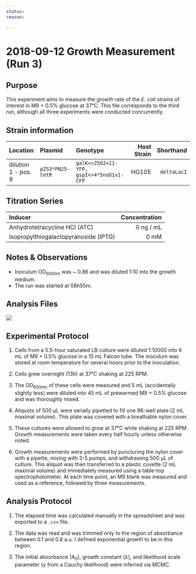 ```yaml
---
status: 
reason: 
    
---
```


# 2018-09-12 Growth Measurement (Run 3)


## Purpose
This experiment aims to measure the growth rate of the *E. coli*
strains of interest in M9 + 0.5% glucose at 37°C. This file corresponds to the
third run, although all three experiments were conducted concurrently.


## Strain information
| Location | Plasmid | Genotype | Host Strain | Shorthand |
| :------  | :------ | :------- | ----------: | --------: |
| dilution 1 - pos. 9 | `pZS3*PN25-tetR`| `galK<>25O2+11-YFP, gspI<>4*5noO1v1-CFP` |  HG105 |`deltaLacI` |


## Titration Series

| Inducer | Concentration |
| :-----  | ------------: |
| Anhydrotetracycline HCl (ATC) | 0 ng / mL |
| Isopropylthiogalactopyranoside (IPTG) | 0 mM |



## Notes & Observations
* Inoculum OD<sub>600nm</sub> was ~ 0.86 and was diluted 1:10 into the growth medium.
* The run was started at 08h55m.

## Analysis Files

![](output/20180912_r3_37C_glucose_O2_growth.png)

## Experimental Protocol

1. Cells from a 5.5-hour saturated LB culture were diluted 1:10000 into 6 mL of M9 + 0.5% glucose in a 15 mL Falcon tube. The inoculum was stored at room temperature for several hours prior to the inoculation.

2. Cells grew overnight (13h) at 37°C shaking at 225 RPM.

3. The OD<sub>600nm</sub> of these cells were measured and 5 mL (accidentally slightly less) were diluted into 45 mL of prewarmed M9 + 0.5% glucose and was thoroughly mixed.

4. Aliquots of 500 µL were serially pipetted to fill one 96-well plate (2 mL maximal volume). This plate was covered with a breathable nylon cover.

5. These cultures were allowed to grow at 37°C while shaking at 225 RPM. Growth measurements were taken every half hourly unless otherwise noted.

6. Growth measurements were performed by puncturing the nylon cover with a pipette, mixing with 3-5 pumps, and withdrawing 500 µL of culture. This aliquot was then transferred to a plastic cuvette (2 mL maximal volume) and immediately measured using a table-top spectrophotometer. At each time point, an M9 blank was measured and used as a reference, followed by three measurements.

## Analysis Protocol

1. The elapsed time was calculated manually in the spreadsheet and was exported
to a `.csv` file.

2. The data was read and was trimmed only to the region of absorbance between
0.1 and 0.8 a.u. I defined exponential growth to be in this region.

3. The initial absorbance (A<sub>0</sub>), growth constant (λ), and likelihood
scale parameter (γ from a Cauchy likelihood) were inferred via MCMC.
